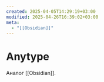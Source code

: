 ```yaml
---
created: 2025-04-05T14:29:19+03:00
modified: 2025-04-26T16:39:02+03:00
meta:
  - "[[Obsidian]]"
---
```


# Anytype
Аналог [[Obsidian]].